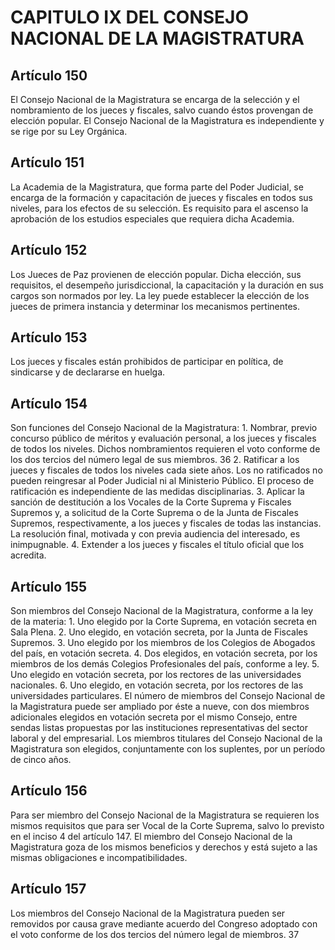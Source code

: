 # CAPITULO IX DEL CONSEJO NACIONAL DE LA MAGISTRATURA

## Artículo 150

El Consejo Nacional de la Magistratura se encarga de la selección y el nombramiento de los jueces y fiscales, salvo cuando éstos provengan de elección popular. El Consejo Nacional de la Magistratura es independiente y se rige por su Ley Orgánica. 

## Artículo 151

La Academia de la Magistratura, que forma parte del Poder Judicial, se encarga de la formación y capacitación de jueces y fiscales en todos sus niveles, para los efectos de su selección. Es requisito para el ascenso la aprobación de los estudios especiales que requiera dicha Academia. 

## Artículo 152

Los Jueces de Paz provienen de elección popular. Dicha elección, sus requisitos, el desempeño jurisdiccional, la capacitación y la duración en sus cargos son normados por ley. La ley puede establecer la elección de los jueces de primera instancia y determinar los mecanismos pertinentes. 

## Artículo 153

Los jueces y fiscales están prohibidos de participar en política, de sindicarse y de declararse en huelga. 

## Artículo 154

Son funciones del Consejo Nacional de la Magistratura: 1. Nombrar, previo concurso público de méritos y evaluación personal, a los jueces y fiscales de todos los niveles. Dichos nombramientos requieren el voto conforme de los dos tercios del número legal de sus miembros. 36 2. Ratificar a los jueces y fiscales de todos los niveles cada siete años. Los no ratificados no pueden reingresar al Poder Judicial ni al Ministerio Público. El proceso de ratificación es independiente de las medidas disciplinarias. 3. Aplicar la sanción de destitución a los Vocales de la Corte Suprema y Fiscales Supremos y, a solicitud de la Corte Suprema o de la Junta de Fiscales Supremos, respectivamente, a los jueces y fiscales de todas las instancias. La resolución final, motivada y con previa audiencia del interesado, es inimpugnable. 4. Extender a los jueces y fiscales el título oficial que los acredita. 

## Artículo 155

Son miembros del Consejo Nacional de la Magistratura, conforme a la ley de la materia: 1. Uno elegido por la Corte Suprema, en votación secreta en Sala Plena. 2. Uno elegido, en votación secreta, por la Junta de Fiscales Supremos. 3. Uno elegido por los miembros de los Colegios de Abogados del país, en votación secreta. 4. Dos elegidos, en votación secreta, por los miembros de los demás Colegios Profesionales del país, conforme a ley. 5. Uno elegido en votación secreta, por los rectores de las universidades nacionales. 6. Uno elegido, en votación secreta, por los rectores de las universidades particulares. El número de miembros del Consejo Nacional de la Magistratura puede ser ampliado por éste a nueve, con dos miembros adicionales elegidos en votación secreta por el mismo Consejo, entre sendas listas propuestas por las instituciones representativas del sector laboral y del empresarial. Los miembros titulares del Consejo Nacional de la Magistratura son elegidos, conjuntamente con los suplentes, por un período de cinco años. 

## Artículo 156

Para ser miembro del Consejo Nacional de la Magistratura se requieren los mismos requisitos que para ser Vocal de la Corte Suprema, salvo lo previsto en el inciso 4 del artículo 147. El miembro del Consejo Nacional de la Magistratura goza de los mismos beneficios y derechos y está sujeto a las mismas obligaciones e incompatibilidades. 

## Artículo 157

Los miembros del Consejo Nacional de la Magistratura pueden ser removidos por causa grave mediante acuerdo del Congreso adoptado con el voto conforme de los dos tercios del número legal de miembros.   37 

